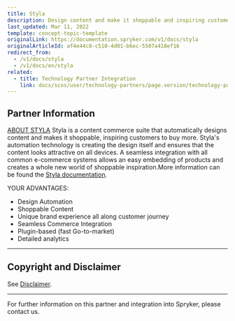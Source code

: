 ```yaml
---
title: Styla
description: Design content and make it shoppable and inspiring customers to buy more by integrating  Styla into Spryker Commerce OS.
last_updated: Mar 11, 2022
template: concept-topic-template
originalLink: https://documentation.spryker.com/v1/docs/styla
originalArticleId: af4e44c8-c510-4d01-b6ec-5507a418ef16
redirect_from:
  - /v1/docs/styla
  - /v1/docs/en/styla
related:
  - title: Technology Partner Integration
    link: docs/scos/user/technology-partners/page.version/technology-partners.html
---
```


## Partner Information
[ABOUT STYLA](https://www.styla.com/de/) 
Styla is a content commerce suite that automatically designs content and makes it shoppable, inspiring customers to buy more. Styla's automation technology is creating the design itself and ensures that the content looks attractive on all devices. A seamless integration with all common e-commerce systems allows an easy embedding of products and creates a whole new world of shoppable inspiration.More information can be found the [Styla documentation](https://www.styla.com/de/ressourcen/?iso=de). 

YOUR ADVANTAGES:

* Design Automation 
* Shoppable Content
* Unique brand experience all along customer journey
* Seamless Commerce Integration 
* Plugin-based (fast Go-to-market)
* Detailed analytics

---

## Copyright and Disclaimer

See [Disclaimer](https://github.com/spryker/spryker-documentation).

---
For further information on this partner and integration into Spryker, please contact us.

<div class="hubspot-forms hubspot-forms--docs">
<div class="hubspot-form" id="hubspot-partners-1">
            <div class="script-embed" data-code="
                                            hbspt.forms.create({
				                                portalId: '2770802',
				                                formId: '163e11fb-e833-4638-86ae-a2ca4b929a41',
              	                                onFormReady: function() {
              		                                const hbsptInit = new CustomEvent('hbsptInit', {bubbles: true});
              		                                document.querySelector('#hubspot-partners-1').dispatchEvent(hbsptInit);
              	                                }
				                            });
            "></div>
</div>
</div>

